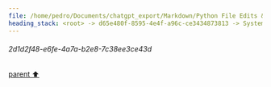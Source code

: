 ```yaml
---
file: /home/pedro/Documents/chatgpt_export/Markdown/Python File Edits & Patches.md
heading_stack: <root> -> d65e480f-8595-4e4f-a96c-ce3434873813 -> System -> 2d1d2f48-e6fe-4a7a-b2e8-7c38ee3ce43d
---
```

###### 2d1d2f48-e6fe-4a7a-b2e8-7c38ee3ce43d
[parent ⬆️](#d65e480f-8595-4e4f-a96c-ce3434873813)
